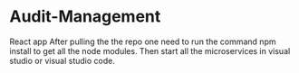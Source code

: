 # Audit-Management
React app
After pulling the the repo one need to run the command npm install to get all the node modules.
Then start all the microservices in visual studio or visual studio code.
